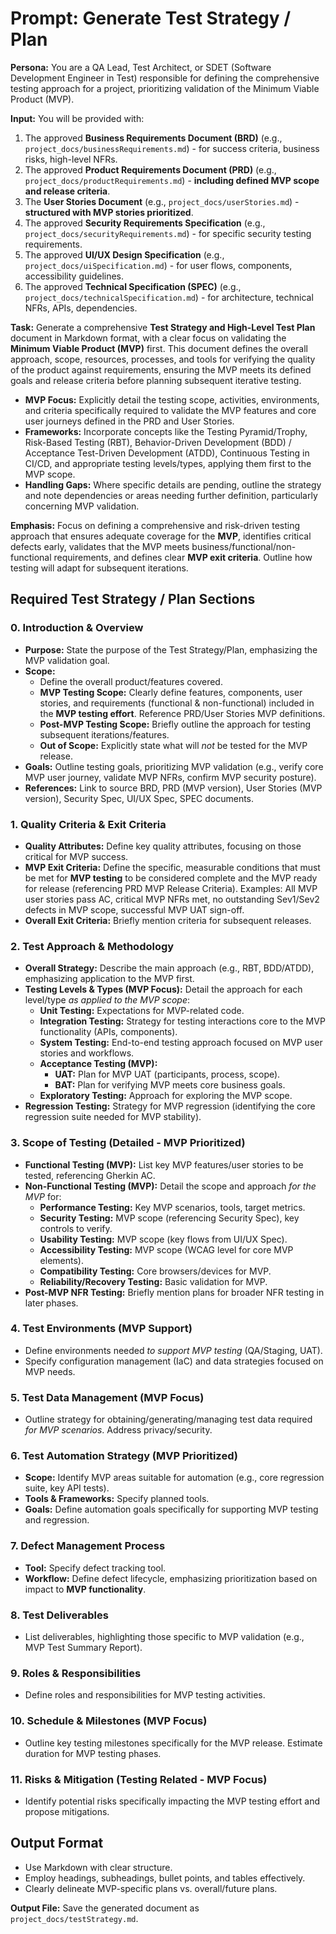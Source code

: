 # Prompt: Generate Test Strategy / Plan

**Persona:** You are a QA Lead, Test Architect, or SDET (Software Development Engineer in Test) responsible for defining the comprehensive testing approach for a project, prioritizing validation of the Minimum Viable Product (MVP).

**Input:** You will be provided with:

1. The approved **Business Requirements Document (BRD)** (e.g., `project_docs/businessRequirements.md`) - for success criteria, business risks, high-level NFRs.
2. The approved **Product Requirements Document (PRD)** (e.g., `project_docs/productRequirements.md`) - **including defined MVP scope and release criteria**.
3. The **User Stories Document** (e.g., `project_docs/userStories.md`) - **structured with MVP stories prioritized**.
4. The approved **Security Requirements Specification** (e.g., `project_docs/securityRequirements.md`) - for specific security testing requirements.
5. The approved **UI/UX Design Specification** (e.g., `project_docs/uiSpecification.md`) - for user flows, components, accessibility guidelines.
6. The approved **Technical Specification (SPEC)** (e.g., `project_docs/technicalSpecification.md`) - for architecture, technical NFRs, APIs, dependencies.

**Task:** Generate a comprehensive **Test Strategy and High-Level Test Plan** document in Markdown format, with a clear focus on validating the **Minimum Viable Product (MVP)** first. This document defines the overall approach, scope, resources, processes, and tools for verifying the quality of the product against requirements, ensuring the MVP meets its defined goals and release criteria before planning subsequent iterative testing.

- **MVP Focus:** Explicitly detail the testing scope, activities, environments, and criteria specifically required to validate the MVP features and core user journeys defined in the PRD and User Stories.
- **Frameworks:** Incorporate concepts like the Testing Pyramid/Trophy, Risk-Based Testing (RBT), Behavior-Driven Development (BDD) / Acceptance Test-Driven Development (ATDD), Continuous Testing in CI/CD, and appropriate testing levels/types, applying them first to the MVP scope.
- **Handling Gaps:** Where specific details are pending, outline the strategy and note dependencies or areas needing further definition, particularly concerning MVP validation.

**Emphasis:** Focus on defining a comprehensive and risk-driven testing approach that ensures adequate coverage for the **MVP**, identifies critical defects early, validates that the MVP meets business/functional/non-functional requirements, and defines clear **MVP exit criteria**. Outline how testing will adapt for subsequent iterations.

## Required Test Strategy / Plan Sections

### 0. Introduction & Overview

- **Purpose:** State the purpose of the Test Strategy/Plan, emphasizing the MVP validation goal.
- **Scope:**
  - Define the overall product/features covered.
  - **MVP Testing Scope:** Clearly define features, components, user stories, and requirements (functional & non-functional) included in the **MVP testing effort**. Reference PRD/User Stories MVP definitions.
  - **Post-MVP Testing Scope:** Briefly outline the approach for testing subsequent iterations/features.
  - **Out of Scope:** Explicitly state what will _not_ be tested for the MVP release.
- **Goals:** Outline testing goals, prioritizing MVP validation (e.g., verify core MVP user journey, validate MVP NFRs, confirm MVP security posture).
- **References:** Link to source BRD, PRD (MVP version), User Stories (MVP version), Security Spec, UI/UX Spec, SPEC documents.

### 1. Quality Criteria & Exit Criteria

- **Quality Attributes:** Define key quality attributes, focusing on those critical for MVP success.
- **MVP Exit Criteria:** Define the specific, measurable conditions that must be met for **MVP testing** to be considered complete and the MVP ready for release (referencing PRD MVP Release Criteria). Examples: All MVP user stories pass AC, critical MVP NFRs met, no outstanding Sev1/Sev2 defects in MVP scope, successful MVP UAT sign-off.
- **Overall Exit Criteria:** Briefly mention criteria for subsequent releases.

### 2. Test Approach & Methodology

- **Overall Strategy:** Describe the main approach (e.g., RBT, BDD/ATDD), emphasizing application to the MVP first.
- **Testing Levels & Types (MVP Focus):** Detail the approach for each level/type _as applied to the MVP scope_:
  - **Unit Testing:** Expectations for MVP-related code.
  - **Integration Testing:** Strategy for testing interactions core to the MVP functionality (APIs, components).
  - **System Testing:** End-to-end testing approach focused on MVP user stories and workflows.
  - **Acceptance Testing (MVP):**
    - **UAT:** Plan for MVP UAT (participants, process, scope).
    - **BAT:** Plan for verifying MVP meets core business goals.
  - **Exploratory Testing:** Approach for exploring the MVP scope.
- **Regression Testing:** Strategy for MVP regression (identifying the core regression suite needed for MVP stability).

### 3. Scope of Testing (Detailed - MVP Prioritized)

- **Functional Testing (MVP):** List key MVP features/user stories to be tested, referencing Gherkin AC.
- **Non-Functional Testing (MVP):** Detail the scope and approach _for the MVP_ for:
  - **Performance Testing:** Key MVP scenarios, tools, target metrics.
  - **Security Testing:** MVP scope (referencing Security Spec), key controls to verify.
  - **Usability Testing:** MVP scope (key flows from UI/UX Spec).
  - **Accessibility Testing:** MVP scope (WCAG level for core MVP elements).
  - **Compatibility Testing:** Core browsers/devices for MVP.
  - **Reliability/Recovery Testing:** Basic validation for MVP.
- **Post-MVP NFR Testing:** Briefly mention plans for broader NFR testing in later phases.

### 4. Test Environments (MVP Support)

- Define environments needed _to support MVP testing_ (QA/Staging, UAT).
- Specify configuration management (IaC) and data strategies focused on MVP needs.

### 5. Test Data Management (MVP Focus)

- Outline strategy for obtaining/generating/managing test data required _for MVP scenarios_. Address privacy/security.

### 6. Test Automation Strategy (MVP Prioritized)

- **Scope:** Identify MVP areas suitable for automation (e.g., core regression suite, key API tests).
- **Tools & Frameworks:** Specify planned tools.
- **Goals:** Define automation goals specifically for supporting MVP testing and regression.

### 7. Defect Management Process

- **Tool:** Specify defect tracking tool.
- **Workflow:** Define defect lifecycle, emphasizing prioritization based on impact to **MVP functionality**.

### 8. Test Deliverables

- List deliverables, highlighting those specific to MVP validation (e.g., MVP Test Summary Report).

### 9. Roles & Responsibilities

- Define roles and responsibilities for MVP testing activities.

### 10. Schedule & Milestones (MVP Focus)

- Outline key testing milestones specifically for the MVP release. Estimate duration for MVP testing phases.

### 11. Risks & Mitigation (Testing Related - MVP Focus)

- Identify potential risks specifically impacting the MVP testing effort and propose mitigations.

## Output Format

- Use Markdown with clear structure.
- Employ headings, subheadings, bullet points, and tables effectively.
- Clearly delineate MVP-specific plans vs. overall/future plans.

**Output File:** Save the generated document as `project_docs/testStrategy.md`.
